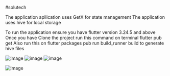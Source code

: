 #solutech

The application  apllication uses GetX for state management
The application uses hive for local storage 

To run the application ensure you have flutter version 3.24.5 and above
Once you have Clone the project run this command on terminal flutter pub get
Also run this on flutter packages pub run build_runner build to generate hive files 

![image](https://github.com/user-attachments/assets/6d6d3cf2-e739-4b4b-b41b-a059865c6010)
![image](https://github.com/user-attachments/assets/a76d807d-201f-4b76-a476-b08cacd490e4)
![image](https://github.com/user-attachments/assets/97bf55b5-9b53-40e8-9d87-dc1d5dceb9ed)



![image](https://github.com/user-attachments/assets/0788187f-02df-4b08-a146-3ecf704093b5)

